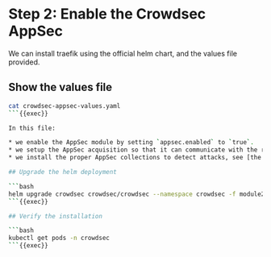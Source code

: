 # Step 2: Enable the Crowdsec AppSec

We can install traefik using the official helm chart, and the values file provided.

## Show the values file

```bash
cat crowdsec-appsec-values.yaml
```{{exec}}

In this file:

* we enable the AppSec module by setting `appsec.enabled` to `true`.
* we setup the AppSec acquisition so that it can communicate with the remediation component middleware.
* we install the proper AppSec collections to detect attacks, see [the AppSec documentation](https://docs.crowdsec.net/docs/next/appsec/quickstart/traefik#collection-installation) for more information.

## Upgrade the helm deployment

```bash
helm upgrade crowdsec crowdsec/crowdsec --namespace crowdsec -f module2/crowdsec-values.yaml -f crowdsec-appsec-values.yaml
```{{exec}}

## Verify the installation

```bash
kubectl get pods -n crowdsec
```{{exec}}